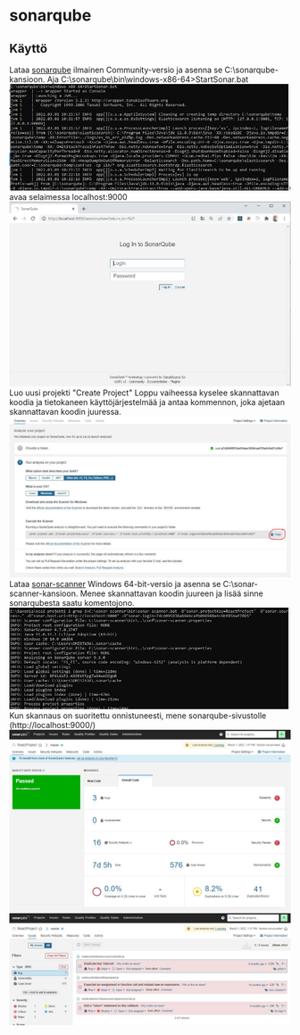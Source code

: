 # sonarqube

## Käyttö

Lataa [sonarqube](https://www.sonarqube.org/downloads/) ilmainen Community-versio ja asenna se C:\sonarqube\-kansioon. 
Aja C:\sonarqube\bin\windows-x86-64>StartSonar.bat
![Kuva](./images/sonarqube.JPG)
avaa selaimessa localhost:9000
![Kuva](./images/sonarqube_localhost9000.JPG)
Luo uusi projekti "Create Project" 
Loppu vaiheessa kyselee skannattavan koodia ja tietokaneen käyttöjärjestelmää ja 
antaa kommennon, joka ajetaan skannattavan koodin juuressa. 
![Kuva](./images/executeScanner.JPG)
Lataa [sonar-scanner](https://docs.sonarqube.org/latest/analysis/scan/sonarscanner/) Windows 64-bit-versio ja 
asenna se C:\sonar-scanner\-kansioon.
Menee skannattavan koodin juureen ja lisää sinne sonarqubesta saatu komentojono.
![Kuva](./images/sonar-scanner.JPG)
Kun skannaus on suoritettu onnistuneesti, mene sonarqube-sivustolle (http://localhost:9000/)
![Kuva](./images/sonarqube_result.JPG)
![Kuva](./images/sonarqube_bugs.JPG)

